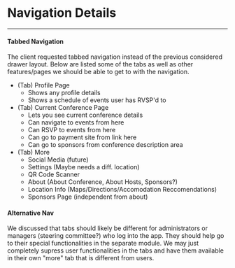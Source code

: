 # Navigation Details
---

#### Tabbed Navigation
The client requested tabbed navigation instead of the previous considered drawer layout. Below are listed some of the tabs as well as other features/pages we should be able to get to with the navigation.
 - (Tab) Profile Page
    - Shows any profile details
    - Shows a schedule of events user has RVSP'd to
 - (Tab) Current Conference Page   
    - Lets you see current conference details
    - Can navigate to events from here
    - Can RSVP to events from here
    - Can go to payment site from link here
    - Can go to sponsors from conference description area
 - (Tab) More
    - Social Media (future)
    - Settings (Maybe needs a diff. location)
    - QR Code Scanner
    - About (About Conference, About Hosts, Sponsors?)
    - Location Info (Maps/Directions/Accomodation Reccomendations)
    - Sponsors Page (independent from about)

#### Alternative Nav
We discussed that tabs should likely be different for administrators or managers (steering committee?) who log into the app.  They should help go to their special functionalities in the separate module.  We may just completely supress user functionalities in the tabs and have them available in their own "more" tab that is different from users.
